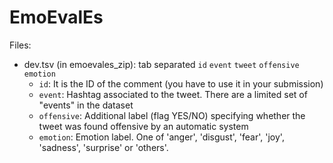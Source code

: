 # EmoEvalEs

Files:

* dev.tsv (in emoevales_zip): tab separated `id` `event` `tweet` `offensive` `emotion`
  - `id`: It is the ID of the comment (you have to use it in your submission)
  - `event`: Hashtag associated to the tweet. There are a limited set of "events" in the dataset
  - `offensive`: Additional label (flag YES/NO) specifying whether the tweet was found offensive by an automatic system
  - `emotion`: Emotion label. One of 'anger', 'disgust', 'fear', 'joy', 'sadness', 'surprise' or 'others'.
